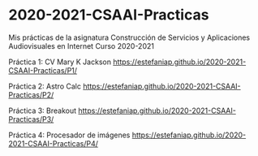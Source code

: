 # 2020-2021-CSAAI-Practicas
Mis prácticas de la asignatura Construcción de Servicios y Aplicaciones Audiovisuales en Internet Curso 2020-2021

Práctica 1: CV Mary K Jackson https://estefaniap.github.io/2020-2021-CSAAI-Practicas/P1/

Práctica 2: Astro Calc https://estefaniap.github.io/2020-2021-CSAAI-Practicas/P2/

Práctica 3: Breakout https://estefaniap.github.io/2020-2021-CSAAI-Practicas/P3/

Práctica 4: Procesador de imágenes https://estefaniap.github.io/2020-2021-CSAAI-Practicas/P4/
